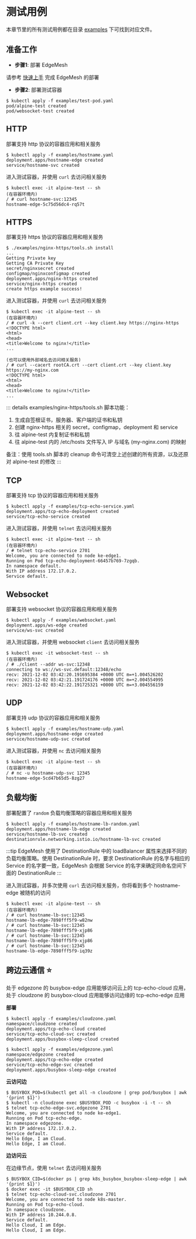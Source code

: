 # 测试用例

本章节里的所有测试用例都在目录 [examples](https://github.com/kubeedge/edgemesh/tree/main/examples) 下可找到对应文件。

## 准备工作

- **步骤1**: 部署 EdgeMesh

请参考 [快速上手](./getting-started.md) 完成 EdgeMesh 的部署

- **步骤2**: 部署测试容器

```shell
$ kubectl apply -f examples/test-pod.yaml
pod/alpine-test created
pod/websocket-test created
```

## HTTP

部署支持 http 协议的容器应用和相关服务

```shell
$ kubectl apply -f examples/hostname.yaml
deployment.apps/hostname-edge created
service/hostname-svc created
```

进入测试容器，并使用 `curl` 去访问相关服务

```shell
$ kubectl exec -it alpine-test -- sh
(在容器环境内)
/ # curl hostname-svc:12345
hostname-edge-5c75d56dc4-rq57t
```

## HTTPS

部署支持 https 协议的容器应用和相关服务

```shell
$ ./examples/nginx-https/tools.sh install
...
Getting Private key
Getting CA Private Key
secret/nginxsecret created
configmap/nginxconfigmap created
deployment.apps/nginx-https created
service/nginx-https created
create https example success!
```

进入测试容器，并使用 `curl` 去访问相关服务

```shell
$ kubectl exec -it alpine-test -- sh
(在容器环境内)
/ # curl -k --cert client.crt --key client.key https://nginx-https
<!DOCTYPE html>
<html>
<head>
<title>Welcome to nginx!</title>
...

(也可以使用外部域名去访问相关服务)
/ # curl --cacert rootCA.crt --cert client.crt --key client.key https://my-nginx.com
<!DOCTYPE html>
<html>
<head>
<title>Welcome to nginx!</title>
...
```

::: details
examples/nginx-https/tools.sh 脚本功能：
1. 生成自签根证书，服务器、客户端的证书和私钥
2. 创建 nginx-https 相关的 secret，configmap，deployment 和 service
3. 往 alpine-test 内复制证书和私钥
4. 往 alpine-test 内的 /etc/hosts 文件写入 IP 与域名 (my-nginx.com) 的映射

备注：使用 tools.sh 脚本的 cleanup 命令可清空上述创建的所有资源，以及还原对 alpine-test 的修改
:::

## TCP

部署支持 tcp 协议的容器应用和相关服务

```shell
$ kubectl apply -f examples/tcp-echo-service.yaml
deployment.apps/tcp-echo-deployment created
service/tcp-echo-service created
```

进入测试容器，并使用 `telnet` 去访问相关服务

```shell
$ kubectl exec -it alpine-test -- sh
(在容器环境内)
/ # telnet tcp-echo-service 2701
Welcome, you are connected to node ke-edge1.
Running on Pod tcp-echo-deployment-66457b769-7zgqb.
In namespace default.
With IP address 172.17.0.2.
Service default.
```

## Websocket

部署支持 websocket 协议的容器应用和相关服务

```shell
$ kubectl apply -f examples/websocket.yaml
deployment.apps/ws-edge created
service/ws-svc created
```

进入测试容器，并使用 websocket `client` 去访问相关服务

```shell
$ kubectl exec -it websocket-test -- sh
(在容器环境内)
/ # ./client --addr ws-svc:12348
connecting to ws://ws-svc.default:12348/echo
recv: 2021-12-02 03:42:20.191695384 +0000 UTC m=+1.004526202
recv: 2021-12-02 03:42:21.191724176 +0000 UTC m=+2.004554995
recv: 2021-12-02 03:42:22.191725321 +0000 UTC m=+3.004556159
```

## UDP

部署支持 udp 协议的容器应用和相关服务

```shell
$ kubectl apply -f examples/hostname-udp.yaml
deployment.apps/hostname-edge created
service/hostname-udp-svc created
```

进入测试容器，并使用 `nc` 去访问相关服务

```shell
$ kubectl exec -it alpine-test -- sh
(在容器环境内)
/ # nc -u hostname-udp-svc 12345
hostname-edge-5cd47b65d5-8zg27
```

## 负载均衡

部署配置了 `random` 负载均衡策略的容器应用和相关服务

```shell
$ kubectl apply -f examples/hostname-lb-random.yaml
deployment.apps/hostname-lb-edge created
service/hostname-lb-svc created
destinationrule.networking.istio.io/hostname-lb-svc created
```

:::tip
EdgeMesh 使用了 DestinationRule 中的 loadBalancer 属性来选择不同的负载均衡策略。使用 DestinationRule 时，要求 DestinationRule 的名字与相应的 Service 的名字要一致，EdgeMesh 会根据 Service 的名字来确定同命名空间下面的 DestinationRule
:::

进入测试容器，并多次使用 `curl` 去访问相关服务，你将看到多个 hostname-edge 被随机的访问

```shell
$ kubectl exec -it alpine-test -- sh
(在容器环境内)
/ # curl hostname-lb-svc:12345
hostname-lb-edge-7898fff5f9-w82nw
/ # curl hostname-lb-svc:12345
hostname-lb-edge-7898fff5f9-xjp86
/ # curl hostname-lb-svc:12345
hostname-lb-edge-7898fff5f9-xjp86
/ # curl hostname-lb-svc:12345
hostname-lb-edge-7898fff5f9-iq39z
```

## 跨边云通信 :star:

处于 edgezone 的 busybox-edge 应用能够访问云上的 tcp-echo-cloud 应用，处于 cloudzone 的 busybox-cloud 应用能够访问边缘的 tcp-echo-edge 应用

**部署**

```shell
$ kubectl apply -f examples/cloudzone.yaml
namespace/cloudzone created
deployment.apps/tcp-echo-cloud created
service/tcp-echo-cloud-svc created
deployment.apps/busybox-sleep-cloud created
```

```
$ kubectl apply -f examples/edgezone.yaml
namespace/edgezone created
deployment.apps/tcp-echo-edge created
service/tcp-echo-edge-svc created
deployment.apps/busybox-sleep-edge created
```

**云访问边**

```shell
$ BUSYBOX_POD=$(kubectl get all -n cloudzone | grep pod/busybox | awk '{print $1}')
$ kubectl -n cloudzone exec $BUSYBOX_POD -c busybox -i -t -- sh
$ telnet tcp-echo-edge-svc.edgezone 2701
Welcome, you are connected to node ke-edge1.
Running on Pod tcp-echo-edge.
In namespace edgezone.
With IP address 172.17.0.2.
Service default.
Hello Edge, I am Cloud.
Hello Edge, I am Cloud.
```

**边访问云**

在边缘节点，使用 `telnet` 去访问相关服务

```shell
$ BUSYBOX_CID=$(docker ps | grep k8s_busybox_busybox-sleep-edge | awk '{print $1}')
$ docker exec -it $BUSYBOX_CID sh
$ telnet tcp-echo-cloud-svc.cloudzone 2701
Welcome, you are connected to node k8s-master.
Running on Pod tcp-echo-cloud.
In namespace cloudzone.
With IP address 10.244.0.8.
Service default.
Hello Cloud, I am Edge.
Hello Cloud, I am Edge.
```
